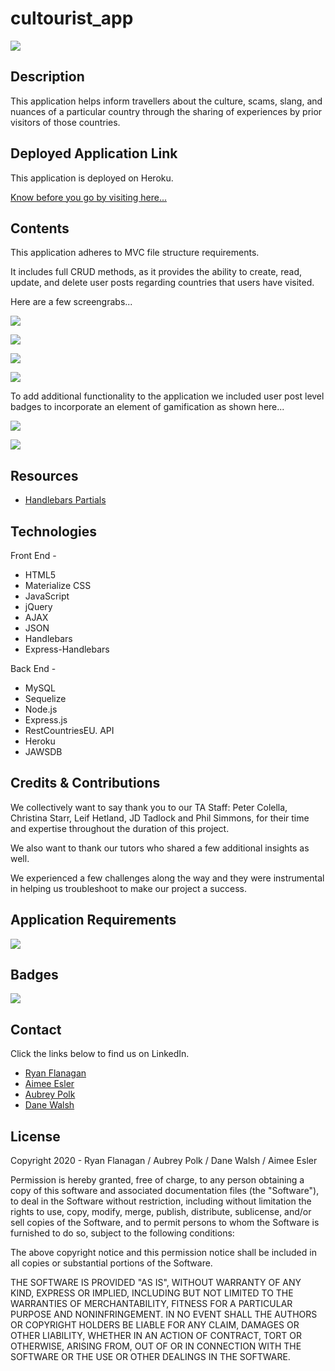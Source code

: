 # cultourist_app

![](./public/assets/images/cultourist-main.png)

## Description
This application helps inform travellers about the culture, scams, slang, and nuances of a particular country through the sharing of experiences by prior visitors of those countries.

## Deployed Application Link
This application is deployed on Heroku.

[Know before you go by visiting here...](https://cultouristapp.herokuapp.com/)

## Contents

This application adheres to MVC file structure requirements.

It includes full CRUD methods, as it provides the ability to create, read, update, and delete user posts regarding countries that users have visited. 

Here are a few screengrabs...

![](./public/assets/images/read_crud.png)

![](./public/assets/images/create_post.png)

![](./public/assets/images/create_crud.png)

![](./public/assets/images/manage_posts.png)

To add additional functionality to the application we included user post level badges to incorporate an element of gamification as shown here...

![](./public/assets/images/gamification_post_badges.png)

![](./public/assets/images/badge_logic.png)

## Resources

* [Handlebars Partials](https://handlebarsjs.com/guide/#partials)

## Technologies

Front End -

* HTML5 
* Materialize CSS
* JavaScript 
* jQuery 
* AJAX
* JSON
* Handlebars
* Express-Handlebars

Back End -

* MySQL
* Sequelize 
* Node.js 
* Express.js 
* RestCountriesEU. API 
* Heroku
* JAWSDB

## Credits & Contributions

We collectively want to say thank you to our TA Staff: Peter Colella, Christina Starr, Leif Hetland, JD Tadlock and Phil Simmons, for their time and expertise throughout the duration of this project. 

We also want to thank our tutors who shared a few additional insights as well.

We experienced a few challenges along the way and they were instrumental in helping us troubleshoot to make our project a success.

## Application Requirements
![](./public/assets/images/project2-reqs.png)

## Badges
![](https://img.shields.io/badge/RFlanagan82-Do%20it%20for%20the%20users-green)

## Contact

Click the links below to find us on LinkedIn.

* [Ryan Flanagan](https://www.linkedin.com/in/ryanflanagan82/)
* [Aimee Esler](https://www.linkedin.com/in/aimee-esler-3bb31288/)
* [Aubrey Polk](https://www.linkedin.com/in/aubrey-polk-70886456/)
* [Dane Walsh](https://www.linkedin.com/in/thomasdwj/)

## License

Copyright 2020 - 
Ryan Flanagan / Aubrey Polk / Dane Walsh / Aimee Esler

Permission is hereby granted, free of charge, to any person obtaining a copy of this software and associated documentation files (the "Software"), to deal in the Software without restriction, including without limitation the rights to use, copy, modify, merge, publish, distribute, sublicense, and/or sell copies of the Software, and to permit persons to whom the Software is furnished to do so, subject to the following conditions:

The above copyright notice and this permission notice shall be included in all copies or substantial portions of the Software.

THE SOFTWARE IS PROVIDED "AS IS", WITHOUT WARRANTY OF ANY KIND, EXPRESS OR IMPLIED, INCLUDING BUT NOT LIMITED TO THE WARRANTIES OF MERCHANTABILITY, FITNESS FOR A PARTICULAR PURPOSE AND NONINFRINGEMENT. IN NO EVENT SHALL THE AUTHORS OR COPYRIGHT HOLDERS BE LIABLE FOR ANY CLAIM, DAMAGES OR OTHER LIABILITY, WHETHER IN AN ACTION OF CONTRACT, TORT OR OTHERWISE, ARISING FROM, OUT OF OR IN CONNECTION WITH THE SOFTWARE OR THE USE OR OTHER DEALINGS IN THE SOFTWARE.
